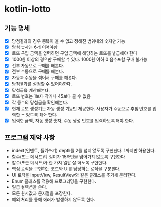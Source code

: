 # kotlin-lotto

## 기능 명세

- [x] 당첨결과의 경우 중복이 올 수 없고 정해진 범위내의 숫자만 가능
- [x] 당첨 숫자는 6개 이어야함
- [x] 로또 구입 금액을 입력하면 구입 금액에 해당하는 로또를 발급해야 한다
- [x] 1000원 이상의 경우만 구매할 수 있다. 1000원 이하 0 음수포함 구매 불가능
- [x] 전부 자동으로 구매를 해본다.
- [x] 전부 수동으로 구매를 해본다.
- [x] 자동과 수동을 섞어서 구매를 해본다.
- [x] 당첨결과를 설정할 수 있어야한다.
- [x] 당첨금을 계산해본다.
- [x] 로또 번호는 1보다 작거나 45보다 클 수 없음
- [x] 각 등수의 당첨금을 확인해본다.
- [x] 현재 로또 생성기는 자동 생성 기능만 제공한다. 사용자가 수동으로 추첨 번호를 입력할 수 있도록 해야 한다.
- [x] 입력한 금액, 자동 생성 숫자, 수동 생성 번호를 입력하도록 해야 한다.

## 프로그램 제약 사항 

- indent(인덴트, 들여쓰기) depth를 2를 넘지 않도록 구현한다. 1까지만 허용한다.
- 함수(또는 메서드)의 길이가 15라인을 넘어가지 않도록 구현한다
- 함수(또는 메서드)가 한 가지 일만 잘 하도록 구현한다.
- 핵심 로직을 구현하는 코드와 UI를 담당하는 로직을 구분한다.
- UI 로직을 InputView, ResultView와 같은 클래스를 추가해 분리한다.
- Enum 클래스를 적용해 프로그래밍을 구현한다.
- 일급 컬렉션을 쓴다.
- 모든 원시값과 문자열을 포장한다. 
- 예외 처리를 통해 에러가 발생하지 않도록 한다.